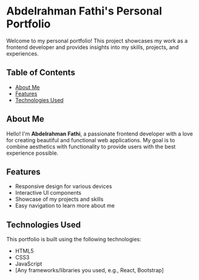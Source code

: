 # Abdelrahman Fathi's Personal Portfolio

Welcome to my personal portfolio! This project showcases my work as a frontend developer and provides insights into my skills, projects, and experiences.

## Table of Contents

- [About Me](#about-me)
- [Features](#features)
- [Technologies Used](#technologies-used)

## About Me

Hello! I'm **Abdelrahman Fathi**, a passionate frontend developer with a love for creating beautiful and functional web applications. My goal is to combine aesthetics with functionality to provide users with the best experience possible.

## Features

- Responsive design for various devices
- Interactive UI components
- Showcase of my projects and skills
- Easy navigation to learn more about me

## Technologies Used

This portfolio is built using the following technologies:

- HTML5
- CSS3
- JavaScript
- [Any frameworks/libraries you used, e.g., React, Bootstrap]
